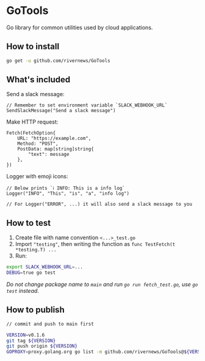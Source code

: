 # GoTools

Go library for common utilities used by cloud applications.

## How to install

```sh
go get -u github.com/rivernews/GoTools
```

## What's included

Send a slack message:

```golang
// Remember to set environment variable `SLACK_WEBHOOK_URL`
SendSlackMessage("Send a slack message")
```

Make HTTP request:

```golang
Fetch(FetchOption{
    URL: "https://example.com",
    Method: "POST",
    PostData: map[string]string{
        "text": message
    },
})
```

Logger with emoji icons:

```golang
// Below prints `ℹ️ INFO: This is a info log`
Logger("INFO", "This", "is", "a", "info log")

// For Logger("ERROR", ...) it will also send a slack message to you
```

## How to test

1. Create file with name convention `<...>_test.go`
1. Import `"testing"`, then writing the function as `func TestFetch(t *testing.T) ...`
1. Run:

```sh
export SLACK_WEBHOOK_URL=...
DEBUG=true go test
```

*Do not change package name to `main` and run `go run fetch_test.go`, use `go test` instead*.

## How to publish

```sh
// commit and push to main first

VERSION=v0.1.6
git tag ${VERSION}
git push origin ${VERSION}
GOPROXY=proxy.golang.org go list -m github.com/rivernews/GoTools@${VERSION}
```
